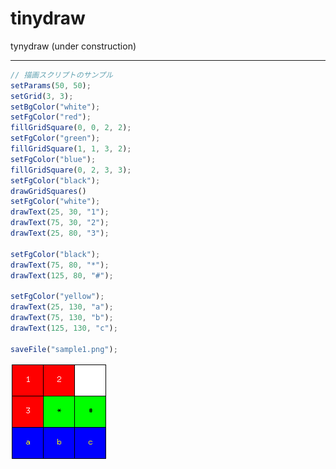 # tinydraw
tynydraw (under construction)

----

```javascript
// 描画スクリプトのサンプル
setParams(50, 50);
setGrid(3, 3);
setBgColor("white");
setFgColor("red");
fillGridSquare(0, 0, 2, 2);
setFgColor("green");
fillGridSquare(1, 1, 3, 2);
setFgColor("blue");
fillGridSquare(0, 2, 3, 3);
setFgColor("black");
drawGridSquares()
setFgColor("white");
drawText(25, 30, "1");
drawText(75, 30, "2");
drawText(25, 80, "3");

setFgColor("black");
drawText(75, 80, "*");
drawText(125, 80, "#");

setFgColor("yellow");
drawText(25, 130, "a");
drawText(75, 130, "b");
drawText(125, 130, "c");

saveFile("sample1.png");
```

![sample1.png](sample1.png)
